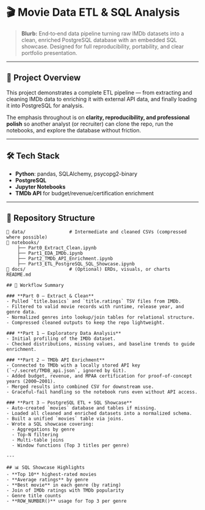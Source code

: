 # 🎬 Movie Data ETL & SQL Analysis

> **Blurb:** End‑to‑end data pipeline turning raw IMDb datasets into a clean, enriched PostgreSQL database with an embedded SQL showcase. Designed for full reproducibility, portability, and clear portfolio presentation.

---

## 📌 Project Overview

This project demonstrates a complete ETL pipeline — from extracting and cleaning IMDb data to enriching it with external API data, and finally loading it into PostgreSQL for analysis.  

The emphasis throughout is on **clarity, reproducibility, and professional polish** so another analyst (or recruiter) can clone the repo, run the notebooks, and explore the database without friction.

---

## 🛠 Tech Stack

- **Python**: pandas, SQLAlchemy, psycopg2-binary  
- **PostgreSQL**  
- **Jupyter Notebooks**  
- **TMDb API** for budget/revenue/certification enrichment

---

## 📂 Repository Structure

```text
📁 data/                # Intermediate and cleaned CSVs (compressed where possible)
📁 notebooks/           
    ├── Part0_Extract_Clean.ipynb
    ├── Part1_EDA_IMDb.ipynb
    ├── Part2_TMDb_API_Enrichment.ipynb
    ├── Part3_ETL_PostgreSQL_SQL_Showcase.ipynb
📁 docs/                # (Optional) ERDs, visuals, or charts
README.md

## 🧩 Workflow Summary

### **Part 0 – Extract & Clean**
- Pulled `title.basics` and `title.ratings` TSV files from IMDb.
- Filtered to valid movie records with runtime, release year, and genre data.
- Normalized genres into lookup/join tables for relational structure.
- Compressed cleaned outputs to keep the repo lightweight.

### **Part 1 – Exploratory Data Analysis**
- Initial profiling of the IMDb dataset.
- Checked distributions, missing values, and baseline trends to guide enrichment.

### **Part 2 – TMDb API Enrichment**
- Connected to TMDb with a locally stored API key (`~/.secret/TMDB_api.json`, ignored by Git).
- Added budget, revenue, and MPAA certification for proof‑of‑concept years (2000–2001).
- Merged results into combined CSV for downstream use.
- Graceful‑fail handling so the notebook runs even without API access.

### **Part 3 – PostgreSQL ETL + SQL Showcase**
- Auto‑created `movies` database and tables if missing.
- Loaded all cleaned and enriched datasets into a normalized schema.
- Built a unified `movies` table via joins.
- Wrote a SQL showcase covering:
  - Aggregations by genre
  - Top‑N filtering
  - Multi‑table joins
  - Window functions (Top 3 titles per genre)

---

## 📊 SQL Showcase Highlights
- **Top 10** highest‑rated movies
- **Average ratings** by genre
- **Best movie** in each genre (by rating)
- Join of IMDb ratings with TMDb popularity
- Genre title counts
- **ROW_NUMBER()** usage for Top 3 per genre
